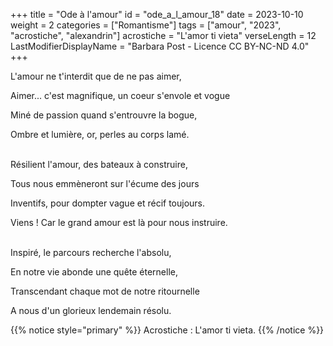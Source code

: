 +++
title = "Ode à l'amour"
id = "ode_a_l_amour_18"
date = 2023-10-10
weight = 2
categories = ["Romantisme"]
tags = ["amour", "2023", "acrostiche", "alexandrin"]
acrostiche = "L'amor ti vieta"
verseLength = 12
LastModifierDisplayName = "Barbara Post - Licence CC BY-NC-ND 4.0"
+++

L'amour ne t'interdit que de ne pas aimer,

Aimer... c'est magnifique, un coeur s'envole et vogue

Miné de passion quand s'entrouvre la bogue,

Ombre et lumière, or, perles au corps lamé.

 \
Résilient l'amour, des bateaux à construire,

Tous nous emmèneront sur l'écume des jours

Inventifs, pour dompter vague et récif toujours.

Viens ! Car le grand amour est là pour nous instruire.

 \
Inspiré, le parcours recherche l'absolu,

En notre vie abonde une quête éternelle,

Transcendant chaque mot de notre ritournelle

A nous d'un glorieux lendemain résolu.

{{% notice style="primary" %}}
Acrostiche : L'amor ti vieta.
{{% /notice %}}
